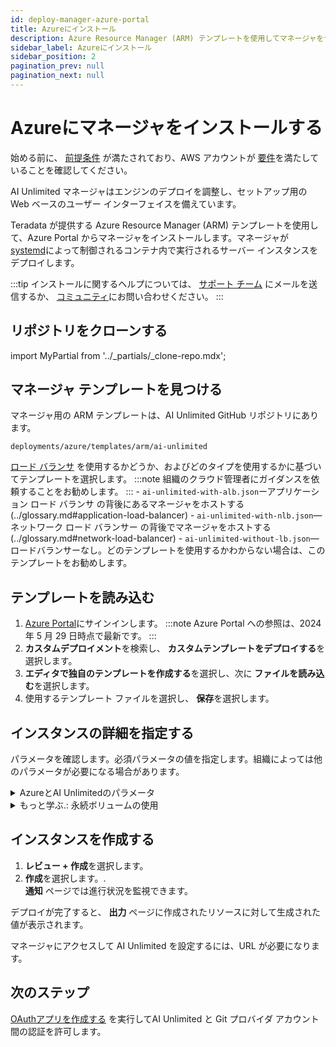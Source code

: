 ```yaml
---
id: deploy-manager-azure-portal
title: Azureにインストール
description: Azure Resource Manager (ARM) テンプレートを使用してマネージャをデプロイする方法を学習します。
sidebar_label: Azureにインストール
sidebar_position: 2
pagination_prev: null
pagination_next: null
---
```


# Azureにマネージャをインストールする

始める前に、 [前提条件](./index.md#prerequisites) が満たされており、AWS アカウントが [要件](../resources/azure-requirements.md)を満たしていることを確認してください。

AI Unlimited マネージャはエンジンのデプロイを調整し、セットアップ用の Web ベースのユーザー インターフェイスを備えています。

Teradata が提供する Azure Resource Manager (ARM) テンプレートを使用して、Azure Portal からマネージャをインストールします。マネージャが [systemd](../glossary.md#systemd)によって制御されるコンテナ内で実行されるサーバー インスタンスをデプロイします。

:::tip
インストールに関するヘルプについては、 <a href="mailto:aiunlimited.support@Teradata.com">サポート チーム</a> にメールを送信するか、 [コミュニティ](https://support.teradata.com/community?id=community_forum&sys_id=b0aba91597c329d0e6d2bd8c1253affa)にお問い合わせください。
:::


## リポジトリをクローンする

import MyPartial from '../_partials/_clone-repo.mdx';

<MyPartial />


## マネージャ テンプレートを見つける

マネージャ用の ARM テンプレートは、AI Unlimited GitHub リポジトリにあります。

`deployments/azure/templates/arm/ai-unlimited`

[ロード バランサ](../glossary.md#load-balancer) を使用するかどうか、およびどのタイプを使用するかに基づいてテンプレートを選択します。
:::note
組織のクラウド管理者にガイダンスを依頼することをお勧めします。
:::
    \- `ai-unlimited-with-alb.json`ーアプリケーション ロード バランサ の背後にあるマネージャをホストする(../glossary.md#application-load-balancer)
    \- `ai-unlimited-with-nlb.json`—ネットワーク ロード バランサー の背後でマネージャをホストする(../glossary.md#network-load-balancer)
    \- `ai-unlimited-without-lb.json`—ロードバランサーなし。どのテンプレートを使用するかわからない場合は、このテンプレートをお勧めします。


## テンプレートを読み込む

1. [Azure Portal](https://portal.azure.com)にサインインします。 
   :::note
   Azure Portal への参照は、2024 年 5 月 29 日時点で最新です。
   ::: 
2. **カスタムデプロイメント**を検索し、 **カスタムテンプレートをデプロイする**を選択します。
3. **エディタで独自のテンプレートを作成する**を選択し、次に **ファイルを読み込む**を選択します。
4. 使用するテンプレート ファイルを選択し、 **保存**を選択します。

<a id="azure-parms"></a>


## インスタンスの詳細を指定する

パラメータを確認します。必須パラメータの値を指定します。組織によっては他のパラメータが必要になる場合があります。

<details>
<summary>AzureとAI Unlimitedのパラメータ</summary>

| パラメータ | 説明 | 注意事項 |
|---------|-------------|-----------|
| Subscription | AI Unlimited のデプロイに使用する Azure サブスクリプション。| 必須<br/>デフォルト: NA <br/>これは従量課金制アカウントである必要があります。  |
| Region | AI Unlimited をデプロイするリージョン。| 必須<br/>デフォルト: NA<br/>作業場所に最も近い Azure リージョンと、AI Unlimited で使用するデータ リソースを選択します。 |
| Resource Group Name | 関連する AI Unlimited リソースをグループ化するコンテナの名前。| 必須<br/>デフォルト: ai-unlimited-workspace |
| AI Unlimitedの名前| AI Unlimited に与えられた固有の名前。| 必須<br/>デフォルト: NA | 
| Public Key | SSH 経由で VM に接続するために使用できる公開 SSH キー。| 必須<br/>デフォルト: NA<br/>この値は「ssh-rsa」で始まる必要があります。 |
| OS Version  | 現在のサブスクリプションで利用可能なオペレーティング システムのバージョン。 | オプション  デフォルト<br/>デフォルト: Ubuntu-2004 |
| Instance Type | AI Unlimited に使用するインスタンス タイプ。 | オプション<br/>デフォルト: STANDARD_D2_V3<br/>コストを節約するには、デフォルトのインスタンス タイプを使用することをお勧めします。デフォルトのインスタンス タイプは、2 つの vCPU と 8.0 GiB のメモリを備えた標準の Dv3 シリーズです。|
| Network | AI Unlimited インスタンスをデプロイするネットワークの名前。| <br/>オプション<br/>デフォルト: NA | 
| Subnet | AI Unlimited インスタンスをデプロイするサブネットワーク。 | 必須<br/>デフォルト: NA<br/>サブネットは、選択した可用性ゾーンに存在する必要があります。 |
| Security Group | インスタンスへの受信トラフィックと送信トラフィックを制御する仮想ファイアウォール。 | オプション<br/>デフォルト: AiUnlimitedSecurityGroup<br/>セキュリティ グループは、インスタンスへのアクセスを許可するプロトコル、ポート、IP アドレスまたは CIDR ブロックを指定する一連のルールとして実装されます。カスタム セキュリティ グループ イングレス ルールを作成しない限り、受信トラフィックを許可するには、アクセス CIDR またはセキュリティ グループの少なくとも 1 つを定義します。 |
| Access CIDR | インスタンスへのアクセスが許可される CIDR IP アドレスの範囲。 | オプション<br/>デフォルト: 0.0.0.0/0<br/>この値は信頼できる IP 範囲に設定することをお勧めします。カスタム セキュリティ グループ イングレス ルールを作成しない限り、受信トラフィックを許可するには、アクセス CIDR またはセキュリティ グループの少なくとも 1 つを定義します。 |
| AI Unlimited HTTP Port | AI Unlimited UI にアクセスするためのポート。| デフォルトで必須<br/>デフォルト: 3000 |
| AI Unlimited GRPC Port | AI Unlimited API にアクセスするためのポート。 | デフォルトで必須<br/>デフォルト: 3282 | 
| Source App Sec Groups | AI Unlimited インスタンスに接続する権限を持つソース アプリケーション セキュリティ グループ (ASG)。ASG を使用すると、特定のネットワーク セキュリティ ポリシーに基づいて仮想マシン (VM) を整理できます。これらのセキュリティ ポリシーによって、仮想マシンで許可されるトラフィックと許可されないトラフィックが決まります。 |オプション<br/>デフォルト: NA<br/> ネットワーク インターフェイスと同じリージョン内のアプリケーション セキュリティ グループを選択します。 |
| Destination App Sec Groups | AI Unlimited インスタンスに接続する権限を持つ宛先アプリケーション セキュリティ グループ。 | オプション<br/>デフォルト: NA<br/>ネットワーク インターフェイスと同じリージョン内のアプリケーション セキュリティ グループを選択します。 |
| Role Definition ID | AI Unlimited で使用するロールの ID。| 必須<br/>デフォルト: NA<br/>Azure CLI コマンド Get-AzRoleDefinition を使用して、ロール定義 ID を取得します。 |
| Allow Public SSH | Azure 内の VM に接続するためにセキュア シェル (SSH) キーを使用できるかどうかを指定します。|  オプション<br/>デフォルト: true |
| Use Key Vault | デプロイ中にセキュリティで保護されたパスワードを取得するために Key Vault を使用するかどうかを指定します。 | オプション<br/>デフォルト: New |
| Use Persistent Volume | データの保存に新しい永続ボリュームを使用するか、既存の永続ボリュームを使用するかを指定します。パラメータ セクションの下の「*詳細: 永続ボリュームの使用*」を参照してください。 | オプション、デフォルト<br/>デフォルト: 新規 <br/>サポートされているオプション: 使用ケースに応じて、新規または既存。 |
| Persistent Volume Size | インスタンスに接続できる永続ボリュームのサイズ（GB 単位）。 | オプション<br/>デフォルト: 100 |
| Existing Persistent Volume | <br/>インスタンスに接続できる既存の永続ボリュームの ID。| UsePersistentVolume が Existing に設定されている場合は必須です。<br/>デフォルト: なし<br/>永続ボリュームは、AI Unlimited インスタンスと同じアベイラビリティーゾーンに存在する必要があります。 |
| AI Unlimited Version | デプロイする AI Unlimited のバージョン。 | デフォルトで必須<br/>デフォルト: latest<br/>値はコンテナのバージョン タグです。 |
|Use NLB| インスタンスにネットワーク ロード バランサーを使用してアクセスするかどうかを指定します。|デフォルトで必須<br/>デフォルト: false|
| Tags | すばやく識別できるようにリソースに割り当てられるキーと値のペア。| オプション<br/>デフォルト:NA |   

</details>

<details>

<summary>もっと学ぶ.: 永続ボリュームの使用</summary>

マネージャ インスタンスはコンテナ内で実行され、その構成データをインスタンスのルート ボリューム内のデータベースに保存します。このデータは、インスタンスをシャットダウン、再起動、またはスナップショットを作成して再起動しても保持されます。 

永続ボリュームは、コンテナ化されたアプリケーションのデータを、それが実行されるコンテナ、ポッド、またはノードの有効期間を超えて保存します。 

**永続ボリュームなし**

コンテナ、ポッド、またはノードがクラッシュまたは終了すると、マネージャの構成データが失われます。新しいマネージャ インスタンスをデプロイすることはできますが、失われたインスタンスと同じ状態にすることはできません。

**永続ボリュームの場合**

コンテナ、ポッド、またはノードがクラッシュまたは終了し、マネージャの構成データが永続ボリュームに保存されている場合は、失われたものと同じ構成を持つ新しいマネージャ インスタンスをデプロイできます。

**例**

1. マネージャをデプロイし、「Use Persistent Volume」パラメータを **New** に設定します。
2. スタックを作成したら、**Outputs** ページで `volume-id` をメモします。
3. AI Unlimited を使用します。
4. マネージャ インスタンスが失われた場合は、マネージャを再度デプロイし、次のパラメーターを含めます。
   - `永続ボリュームを使用する`: **新機能**
   - 「既存の永続ボリューム」: 手順 2 でメモした値
   
新しいマネージャ インスタンスは、失われたものと同じ構成を持ちます。

</details>


## インスタンスを作成する

1. **レビュー + 作成**を選択します。
2. **作成**を選択します。.<br />
**通知** ページでは進行状況を監視できます。

デプロイが完了すると、 **出力** ページに作成されたリソースに対して生成された値が表示されます。

マネージャにアクセスして AI Unlimited を設定するには、URL が必要になります。


## 次のステップ

[OAuthアプリを作成する](../resources/create-oauth-app.md) を実行してAI Unlimited と Git プロバイダ アカウント間の認証を許可します。
